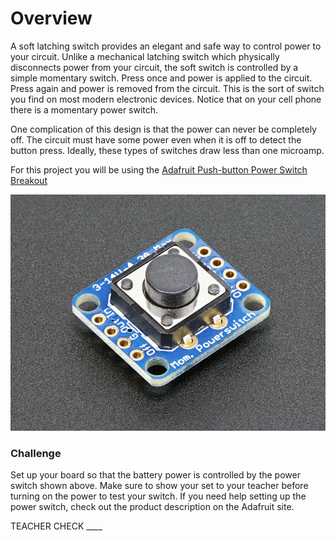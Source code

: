 # Overview

A soft latching switch provides an elegant and safe way to control power to your circuit. Unlike a mechanical latching switch which physically disconnects power from your circuit, the soft switch is controlled by a simple momentary switch. Press once and power is applied to the circuit. Press again and power is removed from the circuit. This is the sort of switch you find on most modern electronic devices. Notice that on your cell phone there is a momentary power switch.

One complication of this design is that the power can never be completely off. The circuit must have some power even when it is off to detect the button press. Ideally, these types of switches draw less than one microamp.

For this project you will be using the [Adafruit Push-button Power Switch Breakout](https://www.google.com/url?q=https://www.adafruit.com/product/1400&sa=D&ust=1587613174159000)

![](images/image45.png)

### Challenge

Set up your board so that the battery power is controlled by the power switch shown above. Make sure to show your set to your teacher before turning on the power to test your switch. If you need help setting up the power switch, check out the product description on the Adafruit site.

TEACHER CHECK \_\_\_\_

